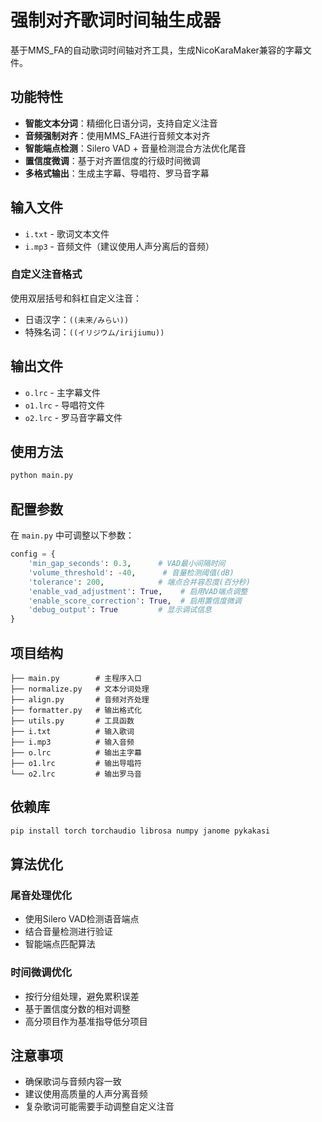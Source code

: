 # 强制对齐歌词时间轴生成器

基于MMS_FA的自动歌词时间轴对齐工具，生成NicoKaraMaker兼容的字幕文件。

## 功能特性

- **智能文本分词**：精细化日语分词，支持自定义注音
- **音频强制对齐**：使用MMS_FA进行音频文本对齐
- **智能端点检测**：Silero VAD + 音量检测混合方法优化尾音
- **置信度微调**：基于对齐置信度的行级时间微调
- **多格式输出**：生成主字幕、导唱符、罗马音字幕

## 输入文件

- `i.txt` - 歌词文本文件
- `i.mp3` - 音频文件（建议使用人声分离后的音频）

### 自定义注音格式

使用双层括号和斜杠自定义注音：
- 日语汉字：`((未来/みらい))`
- 特殊名词：`((イリジウム/irijiumu))`

## 输出文件

- `o.lrc` - 主字幕文件
- `o1.lrc` - 导唱符文件  
- `o2.lrc` - 罗马音字幕文件

## 使用方法

```bash
python main.py
```

## 配置参数

在 `main.py` 中可调整以下参数：

```python
config = {
    'min_gap_seconds': 0.3,      # VAD最小间隔时间
    'volume_threshold': -40,      # 音量检测阈值(dB)
    'tolerance': 200,            # 端点合并容忍度(百分秒)
    'enable_vad_adjustment': True,    # 启用VAD端点调整
    'enable_score_correction': True,  # 启用置信度微调
    'debug_output': True         # 显示调试信息
}
```

## 项目结构

```
├── main.py        # 主程序入口
├── normalize.py   # 文本分词处理
├── align.py       # 音频对齐处理
├── formatter.py   # 输出格式化
├── utils.py       # 工具函数
├── i.txt          # 输入歌词
├── i.mp3          # 输入音频
├── o.lrc          # 输出主字幕
├── o1.lrc         # 输出导唱符
└── o2.lrc         # 输出罗马音
```

## 依赖库

```bash
pip install torch torchaudio librosa numpy janome pykakasi
```

## 算法优化

### 尾音处理优化
- 使用Silero VAD检测语音端点
- 结合音量检测进行验证
- 智能端点匹配算法

### 时间微调优化
- 按行分组处理，避免累积误差
- 基于置信度分数的相对调整
- 高分项目作为基准指导低分项目

## 注意事项

- 确保歌词与音频内容一致
- 建议使用高质量的人声分离音频
- 复杂歌词可能需要手动调整自定义注音